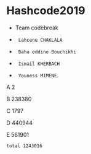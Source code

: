 # Hashcode2019
 
 * Team codebreak
 *      Lahcene CHAKLALA
 *      Baha eddine Bouchikhi
 *      Ismail KHERBACH
 *      Youness MIMENE
 
 A 2
 
 B 238380
 
 C 1797
 
 D 440944
 
 E 561901
 
    total 1243016
